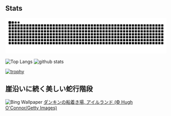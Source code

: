 ## Stats
<picture>
  <source media="(prefers-color-scheme: dark)" srcset="https://raw.githubusercontent.com/ba230t/ba230t/output/github-contribution-grid-snake-dark.svg">
  <source media="(prefers-color-scheme: light)" srcset="https://raw.githubusercontent.com/ba230t/ba230t/output/github-contribution-grid-snake.svg">
  <img alt="github contribution grid snake animation" src="https://raw.githubusercontent.com/ba230t/ba230t/output/github-contribution-grid-snake.svg">
</picture>

<p align="left">
  <img alt="Top Langs" height="150px" src="https://github-readme-stats.vercel.app/api/top-langs/?username=ba230t&layout=compact&theme=transparent" />
  <img alt="github stats" height="150px" src="https://github-readme-stats.vercel.app/api?username=ba230t&theme=transparent" />
</p>

[![trophy](https://github-profile-trophy.vercel.app/?username=ba230t&theme=transparent&column=7)](https://github.com/ryo-ma/github-profile-trophy)


<!-- Bing Wallpaper Start -->
## 崖沿いに続く美しい蛇行階段
![Bing Wallpaper](https://www.bing.com/th?id=OHR.DunquinIreland_JA-JP7345541610_1920x1080.jpg&rf=LaDigue_1920x1080.jpg&pid=hp)
[ダンキンの船着き場, アイルランド (© Hugh O'Connor/Getty Images)](https://www.bing.com/search?q=%E3%83%80%E3%83%B3%E3%82%AD%E3%83%B3%E3%81%AE%E8%88%B9%E7%9D%80%E3%81%8D%E5%A0%B4&form=hpcapt&filters=HpDate%3a%2220250917_1500%22)
<!-- Bing Wallpaper End -->
